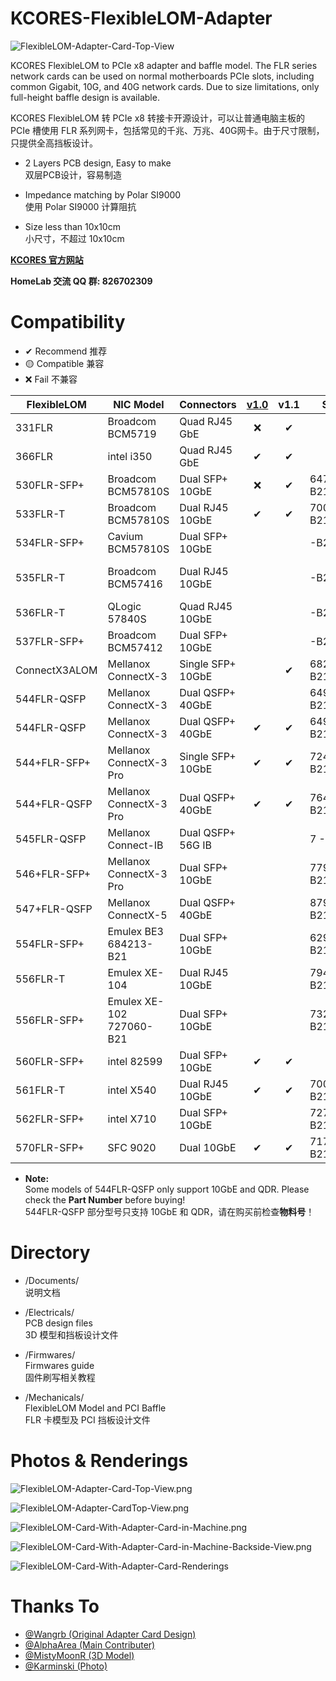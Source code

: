 # KCORES-FlexibleLOM-Adapter

![FlexibleLOM-Adapter-Card-Top-View](Documents/Pictures/Photos/FlexibleLOM-Adapter-Card-Top-View.png)  

KCORES FlexibleLOM to PCIe x8 adapter and baffle model. The FLR series network cards can be used on normal motherboards PCIe slots, including common Gigabit, 10G, and 40G network cards. Due to size limitations, only full-height baffle design is available.  

KCORES FlexibleLOM 转 PCIe x8 转接卡开源设计，可以让普通电脑主板的 PCIe 槽使用 FLR 系列网卡，包括常见的千兆、万兆、40G网卡。由于尺寸限制，只提供全高挡板设计。

- 2 Layers PCB design, Easy to make  
双层PCB设计，容易制造

- Impedance matching by Polar SI9000  
使用 Polar SI9000 计算阻抗

- Size less than 10x10cm  
小尺寸，不超过 10x10cm

**[KCORES 官方网站](http://kcores.com/)**

**HomeLab 交流 QQ 群: 826702309**

# Compatibility

- ✔ Recommend 推荐
- 🟡 Compatible 兼容
- ❌ Fail 不兼容

| FlexibleLOM  | NIC Model               | Connectors        | [v1.0](https://github.com/KCORES/KCORES-FlexibleLOM-Adapter/releases/tag/v1.0) |   v1.1 | SKU | SP | AS | Notes |
| ------------ | ----------------------- | ----------------- | :----: | :----: | ---- | ---- | ---- | ---- |
| 331FLR       | Broadcom BCM5719        | Quad RJ45 GbE     | ❌     | ✔     |            |            |            | 
| 366FLR       | intel i350              | Quad RJ45 GbE     | ✔      | ✔     |            |            |            | 
| 530FLR-SFP+  | Broadcom BCM57810S      | Dual SFP+ 10GbE   | ❌     | ✔     | 647581-B21 | 649869-001 | 647579-001 |
| 533FLR-T     | Broadcom BCM57810S      | Dual RJ45 10GbE   | ✔      | ✔     | 700759-B21 | 701534-001 | 700757-001 |
| 534FLR-SFP+  | Cavium BCM57810S        | Dual SFP+ 10GbE   |        |       |       -B21 |       -001 |       -001 |
| 535FLR-T     | Broadcom BCM57416       | Dual RJ45 10GbE   |        |       |       -B21 |       -001 |       -001 | RoCE V2, 15W |
| 536FLR-T     | QLogic  57840S          | Quad RJ45 10GbE   |        |       |       -B21 |       -001 |       -001 | 9W |
| 537FLR-SFP+  | Broadcom BCM57412       | Dual SFP+ 10GbE   |        |       |       -B21 |       -001 |       -001 | iWARP, 14W |
| ConnectX3ALOM| Mellanox ConnectX-3     | Single SFP+ 10GbE |        | ✔     | 682148-B21 | 682625-001 | 682150-001 | 
| 544FLR-QSFP  | Mellanox ConnectX-3     | Dual QSFP+ 40GbE  |        |       | 649282-B21 | 656090-001 | 661686-001 |
| 544FLR-QSFP  | Mellanox ConnectX-3     | Dual QSFP+ 40GbE  | ✔      | ✔     | 649283-B21 | 656091-001 | 661687-001 |
| 544+FLR-SFP+ | Mellanox ConnectX-3 Pro | Single SFP+ 10GbE | ✔      | ✔     | 724206-B21 | 731850-001 | 724210-001 | 
| 544+FLR-QSFP | Mellanox ConnectX-3 Pro | Dual QSFP+ 40GbE  | ✔      | ✔     | 764285-B21 | 764737-001 | 764618-001 |
| 545FLR-QSFP  | Mellanox Connect-IB     | Dual QSFP+ 56G IB |        |       | 7     -B21 | 7     -001 | 7     -001 |
| 546+FLR-SFP+ | Mellanox ConnectX-3 Pro | Dual SFP+ 10GbE   |        |       | 779799-B21 | 7     -001 | 7     -001 |
| 547+FLR-QSFP | Mellanox ConnectX-5     | Dual QSFP+ 40GbE  |        |       | 879482-B21 | 8     -001 | 8     -001 |
| 554FLR-SFP+  | Emulex BE3 684213-B21   | Dual SFP+ 10GbE   |        |       | 629142-B21 | 634026-001 | 629140-001 |
| 556FLR-T     | Emulex XE-104           | Dual RJ45 10GbE   |        |       | 794525-B21 |            |            | RoCE V1 |
| 556FLR-SFP+  | Emulex XE-102 727060-B21 | Dual SFP+ 10GbE   |        |       | 732456-B21 | 764460-001 | 732454-001 | RoCE V1 |
| 560FLR-SFP+  | intel 82599             | Dual SFP+ 10GbE   | ✔      | ✔     |            |            |            | 
| 561FLR-T     | intel X540              | Dual RJ45 10GbE   | ✔      | ✔     | 700699-B21 | 701525-001 | 700697-001 |
| 562FLR-SFP+  | intel X710              | Dual SFP+ 10GbE   |        |       | 727054-B21 | 7     -001 | 7     -001 |
| 570FLR-SFP+  | SFC 9020                | Dual      10GbE   | ✔      | ✔     | 717491-B21 | 717710-001 | 717489-001 | 

- **Note:**  
Some models of 544FLR-QSFP only support 10GbE and QDR. Please check
 the **Part Number** before buying!  
544FLR-QSFP 部分型号只支持 10GbE 和 QDR，请在购买前检查**物料号**！

# Directory

- /Documents/    
说明文档

- /Electricals/  
PCB design files  
3D 模型和挡板设计文件

- /Firmwares/  
Firmwares guide  
固件刷写相关教程

- /Mechanicals/  
FlexibleLOM Model and PCI Baffle  
FLR 卡模型及 PCI 挡板设计文件


# Photos & Renderings

![FlexibleLOM-Adapter-Card-Top-View.png](Documents/Pictures/Photos/FlexibleLOM-Adapter-Card-Top-View.png)

![FlexibleLOM-Adapter-CardTop-View.png](Documents/Pictures/Photos/FlexibleLOM-Adapter-CardTop-View.png)

![FlexibleLOM-Card-With-Adapter-Card-in-Machine.png](Documents/Pictures/Photos/FlexibleLOM-Card-With-Adapter-Card-in-Machine.png)

![FlexibleLOM-Card-With-Adapter-Card-in-Machine-Backside-View.png](Documents/Pictures/Photos/FlexibleLOM-Card-With-Adapter-Card-in-Machine-Backside-View.png)

![FlexibleLOM-Card-With-Adapter-Card-Renderings](Documents/Pictures/Renderings/V1.0.png)

# Thanks To

- [@Wangrb (Original Adapter Card Design)](https://github.com/Wangrb)
- [@AlphaArea (Main Contributer)](https://github.com/alphaarea)
- [@MistyMoonR (3D Model)](https://github.com/MistyMoonR)  
- [@Karminski (Photo)](https://github.com/karminski)
